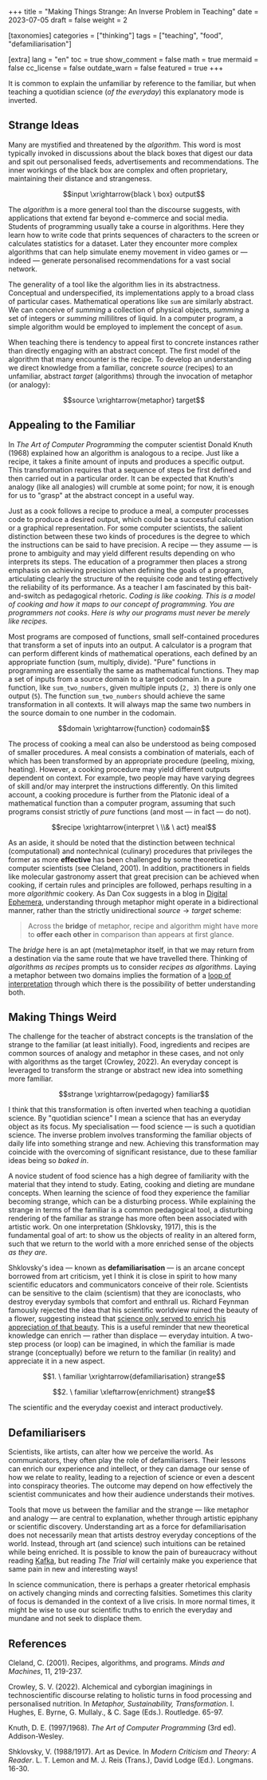 +++
title = "Making Things Strange: An Inverse Problem in Teaching"
date = 2023-07-05
draft = false
weight = 2

[taxonomies]
categories = ["thinking"]
tags = ["teaching", "food", "defamiliarisation"]

[extra]
lang = "en"
toc = true
show_comment = false
math = true
mermaid = false
cc_license = false
outdate_warn = false
featured = true
+++

It is common to explain the unfamiliar by reference to the
familiar, but when teaching a quotidian science (*of the everyday*) this explanatory mode is
inverted.

<!-- more -->

## Strange Ideas

Many are mystified and threatened by the *algorithm*.
This word is most typically invoked in discussions about 
the black boxes that digest our data and spit out personalised
feeds, advertisements and recommendations.
The inner workings of the black box are complex
and often proprietary, maintaining their distance
and strangeness.

$$input \xrightarrow{black \ box} output$$

The *algorithm* is a more general tool than the discourse suggests,
with applications that extend far beyond e-commerce and social media.
Students of programming usually take a course in algorithms.
Here they learn how to write code that prints sequences of
characters to the screen or calculates statistics for a dataset.
Later they encounter more complex algorithms that can help
simulate enemy movement in video games or — indeed — generate
personalised recommendations for a vast social network.

The generality of a tool like the algorithm lies in its abstractness.
Conceptual and underspecified, its implementations apply to a broad
class of particular cases.
Mathematical operations like `sum` are similarly abstract.
We can conceive of _summing_ a collection of physical objects,
_summing_ a set of integers or _summing_ millilitres of liquid.
In a computer program, a simple algorithm would be employed to
implement the concept of a`sum`.

When teaching there is tendency to appeal first to concrete 
instances rather than directly engaging with an abstract concept.
The first model of the algorithm that many encounter is the recipe.
To develop an understanding we direct knowledge
from a familiar, concrete *source* (recipes) to an unfamiliar, abstract *target*
(algorithms)
through the invocation of metaphor (or analogy):

$$source \xrightarrow{metaphor} target$$

## Appealing to the Familiar

In *The Art of Computer Programming* the computer scientist
Donald Knuth (1968) explained how an algorithm is analogous to a recipe.
Just like a recipe, it takes a finite amount of inputs and produces
a specific output.
This transformation requires that a sequence of steps be first
defined and then carried out in a particular order.
It can be expected that Knuth's analogy (like all analogies) will
crumble at some point; for now, it is enough for us to "grasp"
at the abstract concept in a useful way.

Just as a cook follows a recipe to produce a meal, a computer
processes code to produce a desired output, which could be a
successful calculation or a graphical representation.
For some computer scientists, the salient distinction between these
two kinds of procedures is the degree to which the instructions can 
be said to have precision.
A recipe — they assume — is prone to ambiguity and may yield
different results depending on who interprets its steps.
The education of a programmer then places a strong emphasis on
achieving precision when defining the goals of a program,
articulating clearly the structure of the requisite code and
testing effectively the reliability of its performance.
As a teacher I am fascinated by this bait-and-switch
as pedagogical rhetoric.
*Coding is like cooking.*
*This is a model of cooking and how it maps to our concept of programming.*
*You are programmers not cooks*.
*Here is why our programs must never be merely like recipes.*

Most programs are composed of functions,
small self-contained procedures that transform
a set of inputs into an output.
A calculator is a program that can perform
different kinds of mathematical operations,
each defined by an appropriate function (sum, multiply, divide).
"Pure" functions in programming are essentially
the same as mathematical functions.
They map a set of inputs from a source domain
to a target codomain.
In a pure function, like `sum_two_numbers`,
given multiple inputs (`2, 3`) there is only
one output (`5`).
The function `sum_two_numbers` should achieve
the same transformation in all contexts.
It will always map the same two numbers
in the source domain to one number in the
codomain.

$$domain \xrightarrow{function} codomain$$

The process of cooking a meal can also be understood
as being composed of smaller procedures.
A meal consists a combination of materials,
each of which has been transformed by an
appropriate procedure (peeling, mixing, heating).
However, a cooking procedure may yield different
outputs dependent on context.
For example, two people may have varying degrees
of skill and/or may interpret the instructions
differently.
On this limited account, a cooking procedure is further
from the Platonic ideal of a mathematical function than a computer
program, assuming that such programs consist strictly of *pure* functions 
(and most — in fact — do not).

$$recipe \xrightarrow{interpret \ \\& \ act} meal$$

As an aside, it should be noted that the distinction between technical
(computational) and nontechnical (culinary) procedures that
privileges the former as more **effective** has been challenged by
some theoretical computer scientists (see Cleland, 2001).
In addition, practitioners in fields like molecular
gastronomy assert that great precision
can be achieved when cooking, if certain rules and principles are
followed, perhaps resulting in a more *algorithmic* cookery.
As Dan Cox suggests in a blog in
[Digital
Ephemera](https://videlais.com/2020/08/15/code-stories-recipe/),
understanding through metaphor might
operate in a bidirectional manner, rather
than the strictly unidirectional $source \to target$ scheme:

> Across the **bridge** of metaphor,
> recipe and algorithm might have
> more to **offer each other** in comparison 
> than appears at first glance.

The *bridge* here is an apt (meta)metaphor itself, in that
we may return from a destination via the
same route that we have travelled there.
Thinking of *algorithms as recipes* prompts
us to consider *recipes as algorithms*.
Laying a metaphor between two domains
implies the formation of a
[loop of interpretation](https://en.wikipedia.org/wiki/Hermeneutic_circle) through which there is 
the possibility of better understanding both. 

## Making Things Weird

The challenge for the teacher of abstract concepts
is the translation of the strange to the familiar (at least initially).
Food, ingredients and recipes are common sources of analogy and
metaphor in these cases, and not only with algorithms as the target (Crowley, 2022).
An everyday concept is leveraged to transform
the strange or abstract new idea into something
more familiar.

$$strange \xrightarrow{pedagogy} familiar$$

I think that this transformation is often inverted when teaching a 
quotidian science.
By "quotidian science" I mean a science that has an everyday
object as its focus.
My specialisation — food science — is such a quotidian science.
The inverse problem involves transforming the
familiar objects of daily life into something
strange and new.
Achieving this transformation may coincide
with the overcoming of significant resistance,
due to these familiar ideas being so *baked in*.

A novice student of food science has a high degree of familiarity
with the material that they intend to study.
Eating, cooking and dieting are mundane concepts.
When learning the science of food they experience the familiar becoming
strange, which can be a disturbing process.
While explaining the strange in terms of the familiar is
a common pedagogical tool, a disturbing rendering of the familiar as
strange has more often been associated with artistic work. 
On one interpretation (Shklovsky, 1917), this is the fundamental goal of art: to show 
us the objects of reality in an altered form, such that we return
to the world with a more enriched sense of the objects *as they are*. 

Shklovsky's idea — known as **defamiliarisation** — is an arcane concept borrowed from
art criticism, yet I think it is close in spirit
to how many scientific educators and communicators conceive of their role.
Scientists can be sensitive to the claim (scientism) that they are iconoclasts,
who destroy everyday symbols that comfort and enthrall us.
Richard Feynman famously rejected the idea that his scientific
worldview ruined the beauty of a flower, suggesting instead that
[science only served to enrich his appreciation of that beauty](https://www.themarginalian.org/2013/01/01/ode-to-a-flower-richard-feynman/).
This is a useful reminder that new theoretical knowledge can
enrich — rather than displace — everyday intuition.
A two-step process (or loop) can be imagined, in which the familiar is made
strange (conceptually) before we return to the familiar (in
reality) and appreciate it in a new aspect.

$$1. \ familiar \xrightarrow{defamiliarisation} strange$$

$$2. \ familiar \xleftarrow{enrichment} strange$$

The scientific and the everyday coexist and interact productively.

## Defamiliarisers

Scientists, like artists, can alter how we perceive the world.
As communicators, they often play the role of defamiliarisers.
Their lessons can enrich our experience and intellect, or they can 
damage our sense of how we relate to reality, leading to a rejection
of science or even a descent into conspiracy theories.
The outcome may depend on how effectively the scientist
communicates and how their audience understands their motives.

Tools that move us between the familiar and the strange — like
metaphor and analogy — are
central to explanation, whether through artistic epiphany or
scientific discovery.
Understanding art as a force for defamiliarisation does not necessarily
mean that artists destroy everyday conceptions of the
world.
Instead, through art (and science) such intuitions can be retained while being enriched.
It is possible to know the pain of bureaucracy without reading
[Kafka](https://en.wikipedia.org/wiki/Franz_Kafka), but reading 
*The Trial* will certainly make you experience
that same pain in new and interesting ways!

In science communication, there is perhaps a greater
rhetorical emphasis on actively changing minds and
correcting falsities.
Sometimes this clarity of focus is demanded in the
context of a live crisis.
In more normal times, it might be wise to use our scientific truths
to enrich the everyday and mundane and not seek to displace them.

## References

Cleland, C. (2001). Recipes, algorithms, and programs. *Minds and
Machines*, 11, 219-237.

Crowley, S. V. (2022). Alchemical and cyborgian imaginings in technoscientific discourse relating to holistic turns in food processing and personalised nutrition. In *Metaphor, Sustainability, Transformation*. I. Hughes, E. Byrne, G. Mullaly., & C. Sage (Eds.). Routledge. 65-97.

Knuth, D. E. (1997/1968). *The Art of Computer Programming* (3rd ed). Addison-Wesley.

Shklovsky, V. (1988/1917). Art as Device. In *Modern Criticism and Theory:
A Reader*. L. T. Lemon and M. J. Reis (Trans.), David Lodge (Ed.). Longmans. 16-30.
